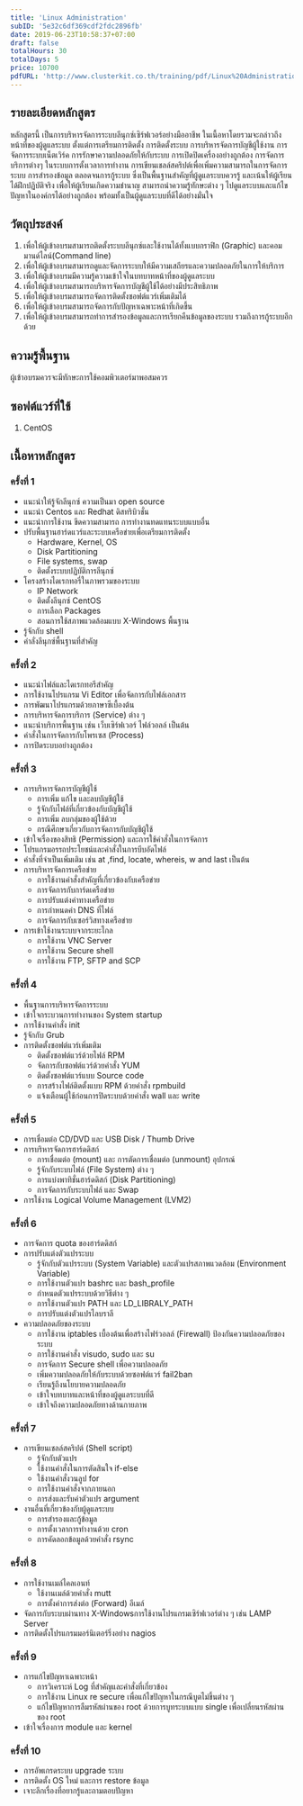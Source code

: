 ```yaml
---
title: 'Linux Administration'
subID: '5e32c6df369cdf2fdc2896fb'
date: 2019-06-23T10:58:37+07:00
draft: false
totalHours: 30
totalDays: 5
price: 10700
pdfURL: 'http://www.clusterkit.co.th/training/pdf/Linux%20Administration.pdf'
---
```


## รายละเอียดหลักสูตร

หลักสูตรนี้ เป็นการบริหารจัดการระบบลีนุกซ์เซิร์ฟเวอร์อย่างมืออาชีพ ในเนื้อหาโดยรวมจะกล่าวถึงหน้าที่ของผู้ดูแลระบบ ตั้งแต่การเตรียมการติดตั้ง การติดตั้งระบบ การบริหารจัดการบัญชีผู้ใช้งาน การจัดการระบบเน็ตเวิร์ค การรักษาความปลอดภัยให้กับระบบ การเปิดปิดเครื่องอย่างถูกต้อง การจัดการบริการต่างๆ ในระบบการตั้งเวลาการทำงาน การเขียนเชลล์สคริปต์เพื่อเพิ่มความสามารถในการจัดการระบบ การสำรองข้อมูล ตลอดจนการกู้ระบบ ซึ่งเป็นพื้นฐานสำคัญที่ผู้ดูแลระบบควรรู้ และเน้นให้ผู้เรียนได้ฝึกปฏิบัติจริง เพื่อให้ผู้เรียนเกิดความชำนาญ สามารถนำความรู้ทักษะต่าง ๆ ไปดูแลระบบและแก้ไขปัญหาในองค์กรได้อย่างถูกต้อง พร้อมทั้งเป็นผู้ดูแลระบบที่ดีได้อย่างมั่นใจ

## วัตถุประสงค์

1. เพื่อให้ผู้เข้าอบรมสามารถติดตั้งระบบลีนุกซ์และใช้งานได้ทั้งแบบกราฟิก (Graphic) และคอมมานด์ไลน์(Command line)
2. เพื่อให้ผู้เข้าอบรมสามารถดูและจัดการระบบให้มีความเสถียรและความปลอดภัยในการให้บริการ
3. เพื่อให้ผู้เข้าอบรมมีความรู้ความเข้าใจในบทบาทหน้าที่ของผู้ดูแลระบบ 
4. เพื่อให้ผู้เข้าอบรมสามารถบริหารจัดการบัญชีผู้ใช้ได้อย่างมีประสิทธิภาพ
5. เพื่อให้ผู้เข้าอบรมสามารถจัดการติดตั้งซอฟต์แวร์เพิ่มเติมได้
6. เพื่อให้ผู้เข้าอบรมสามารถจัดการกับปัญหาเฉพาะหน้าที่เกิดขึ้น
7. เพื่อให้ผู้เข้าอบรมสามารถทำการสำรองข้อมูลและการเรียกคืนข้อมูลของระบบ รวมถึงการกู้ระบบอีกด้วย

## ความรู้พื้นฐาน

ผู้เข้าอบรมควรจะมีทักษะการใช้คอมพิวเตอร์มาพอสมควร

## ซอฟต์แวร์ที่ใช้

1. CentOS

## เนื้อหาหลักสูตร

### ครั้งที่ 1

- แนะนำให้รู้จักลีนุกซ์ ความเป็นมา open source
- แนะนำ Centos และ Redhat ดิสทริบิวชั่น
- แนะนำการใช้งาน ขีดความสามารถ การทำงานทดแทนระบบแบบอื่น
- ปรับพื้นฐานฮาร์ดแวร์และระบบเครือข่ายเพื่อเตรียมการติดตั้ง
  - Hardware, Kernel, OS
  - Disk Partitioning
  - File systems, swap
  - ติดตั้งระบบปฏิบัติการลีนุกซ์
- โครงสร้างไดเรกทอรี่ในภาพรวมของระบบ
  - IP Network
  - ติดตั้งลีนุกซ์ CentOS
  - การเลือก Packages
  - สอนการใช้สภาพแวดล้อมแบบ X-Windows พื้นฐาน
- รู้จักกับ shell
- คำลั่งลีนุกซ์พื้นฐานที่สำคัญ

### ครั้งที่ 2

- แนะนำไฟล์และไดเรกทอรีสำคัญ
- การใช้งานโปรแกรม Vi Editor เพื่อจัดการกับไฟล์เอกสาร
- การพัฒนาโปรแกรมด้วยภาษาซีเบื้องต้น
- การบริหารจัดการบริการ (Service) ต่าง ๆ
- แนะนำบริการพื้นฐาน เช่น เว็บเซิร์ฟเวอร์ ไฟล์วอลล์ เป็นต้น
- คำสั่งในการจัดการกับโพรเซส (Process)
- การปิดระบบอย่างถูกต้อง

### ครั้งที่ 3

- การบริหารจัดการบัญชีผู้ใช้
  - การเพิ่ม แก้ไข และลบบัญชีผู้ใช้
  - รู้จักกับไฟล์ที่เกี่ยวข้องกับบัญชีผู้ใช้
  - การเพิ่ม ลบกลุ่มของผู้ใช้ด้วย
  - กรณีศึกษาเกี่ยวกับการจัดการกับบัญชีผู้ใช้
- เข้าใจเรื่องของสิทธิ (Permission) และการใช้คำสั่งในการจัดการ
- โปรแกรมอรรถประโยชน์และคำสั่งในการบีบอัดไฟล์
- คำสั่งที่จำเป็นเพิ่มเติม เช่น at ,find, locate, whereis, w and last เป็นต้น
- การบริหารจัดการเครือข่าย
  - การใช้งานคำสั่งสำคัญที่เกี่ยวข้องกับเครือข่าย
  - การจัดการกับการ์ดเครือข่าย
  - การปรับแต่งค่าทางเครือข่าย
  - การกำหนดค่า DNS ที่ไฟล์
  - การจัดการกับเซอร์วิสทางเครือข่าย
- การเข้าใช้งานระบบจากระยะไกล
  - การใช้งาน VNC Server
  - การใช้งาน Secure shell
  - การใช้งาน FTP, SFTP and SCP

### ครั้งที่ 4

- พื้นฐานการบริหารจัดการระบบ
- เข้าใจกระบวนการทำงานของ System startup
- การใช้งานคำสั่ง init
- รู้จักกับ Grub
- การติดตั้งซอฟต์แวร์เพิ่มเติม
  - ติดตั้งซอฟต์แวร์ด้วยไฟล์ RPM
  - จัดการกับซอฟต์แวร์ด้วยคำสั่ง YUM
  - ติดตั้งซอฟต์แวร์แบบ Source code
  - การสร้างไฟล์ติดตั้งแบบ RPM ด้วยคำสั่ง rpmbuild
  - แจ้งเตือนผู้ใช้ก่อนการปิดระบบด้วยคำสั่ง wall และ write

### ครั้งที่ 5

- การเชื่อมต่อ CD/DVD และ USB Disk / Thumb Drive
- การบริหารจัดการฮาร์ดดิสก์
  - การเชื่อมต่อ (mount) และ การตัดการเชื่อมต่อ (unmount) อุปกรณ์
  - รู้จักกับระบบไฟล์ (File System) ต่าง ๆ
  - การแบ่งพาทิชั่นฮาร์ดดิสก์ (Disk Partitioning)
  - การจัดการกับระบบไฟล์ และ Swap
- การใช้งาน Logical Volume Management (LVM2)

### ครั้งที่ 6

- การจัดการ quota ของฮาร์ดดิสก์
- การปรับแต่งตัวแปรระบบ
  - รู้จักกับตัวแปรระบบ (System Variable) และตัวแปรสภาพแวดล้อม (Environment Variable)
  - การใช้งานตัวแปร bashrc และ bash_profile
  - กำหนดตัวแปรระบบด้วยวิธีต่าง ๆ
  - การใช้งานตัวแปร PATH และ LD_LIBRALY_PATH
  - การปรับแต่งตัวแปรไลบราลี
- ความปลอดภัยของระบบ
  - การใช้งาน iptables เบื้องต้นเพื่อสร้างไฟร์วอลล์ (Firewall) ป้องกันความปลอดภัยของระบบ
  - การใช้งานคำสั่ง visudo, sudo และ su
  - การจัดการ Secure shell เพื่อความปลอดภัย
  - เพิ่มความปลอดภัยให้กับระบบด้วยซอฟต์แวร์ fail2ban
  - เรียนรู้ถึงนโยบายความปลอดภัย
  - เข้าใจบทบาทและหน้าที่ของผู้ดูแลระบบที่ดี
  - เข้าใจถึงความปลอดภัยทางด้านกายภาพ

### ครั้งที่ 7

- การเขียนเชลล์สคริปต์ (Shell script)
  - รู้จักกับตัวแปร
  - ใช้งานคำสั่งในการตัดสินใจ if-else
  - ใช้งานคำสั่งวนลูป for
  - การใช้งานคำสั่งจากภายนอก
  - การส่งและรับค่าตัวแปร argument
- งานอื่นที่เกี่ยวข้องกับผู้ดูแลระบบ
  - การสำรองและกู้ข้อมูล
  - การตั้งเวลาการทำงานด้วย cron
  - การคัดลอกข้อมูลด้วยคำสั่ง rsync

### ครั้งที่ 8

- การใช้งานเมล์ไคลเอนท์
  - ใช้งานเมล์ด้วยคำสั่ง mutt
  - การตั้งค่าการส่งต่อ (Forward) อีเมล์
- จัดการกับระบบผ่านทาง X-Windowsการใช้งานโปรแกรมเซิร์ฟเวอร์ต่าง ๆ เช่น LAMP Server
- การติดตั้งโปรแกรมมอร์นิเตอร์ริ่งอย่าง nagios

### ครั้งที่ 9

- การแก้ไขปัญหาเฉพาะหน้า
  - การวิเคราะห์ Log ที่สำคัญและคำสั่งที่เกี่ยวข้อง
  - การใช้งาน Linux re secure เพื่อแก้ไขปัญหาในกรณีบูตไม่ขึ้นต่าง ๆ
  - แก้ไขปัญหาการลืมรหัสผ่านของ root ด้วยการบูทระบบแบบ single เพื่อเปลี่ยนรหัสผ่านของ root
- เข้าใจเรื่องการ module และ kernel

### ครั้งที่ 10

- การอัพเกรดระบบ upgrade ระบบ
- การติดตั้ง OS ใหม่ และการ restore ข้อมูล
- เจาะลึกเรื่องที่อยากรู้และถามตอบปัญหา
